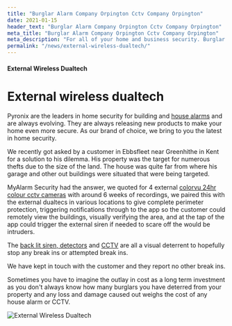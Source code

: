```yaml
---
title: "Burglar Alarm Company Orpington Cctv Company Orpington"
date: 2021-01-15
header_text: "Burglar Alarm Company Orpington Cctv Company Orpington"
meta_title: "Burglar Alarm Company Orpington Cctv Company Orpington"
meta_description: "For all of your home and business security. Burglar Alarm Servicing, Burglar Alarm Installation, Alarm Battery and CCTV in Orpington. Call 020 8302 4065"
permalink: "/news/external-wireless-dualtech/"
---
```


#### External Wireless Dualtech

# External wireless dualtech

Pyronix are the leaders in home security for building and [house alarms](/categories/burglar-alarms.php) and are always evolving. They are always releasing new products to make your home even more secure. As our brand of choice, we bring to you the latest in home security.

We recently got asked by a customer in Ebbsfleet near Greenhithe in Kent for a solution to his dilemma. His property was the target for numerous thefts due to the size of the land. The house was quite far from where his garage and other out buildings were situated that were being targeted.

MyAlarm Security had the answer, we quoted for 4 external [colorvu 24hr colour cctv cameras](/categories/cctv.php) with around 6 weeks of recordings, we paired this with the external dualtecs in various locations to give complete perimeter protection, triggering notifications through to the app so the customer could remotely view the buildings, visually verifying the area, and at the tap of the app could trigger the external siren if needed to scare off the would be intruders.

The [back lit siren, detectors](/categories/burglar-alarms.php) and [CCTV](/categories/cctv.php) are all a visual deterrent to hopefully stop any break ins or attempted break ins.

We have kept in touch with the customer and they report no other break ins.

Sometimes you have to imagine the outlay in cost as a long term investment as you don\'t always know how many burglars you have deterred from your property and any loss and damage caused out weighs the cost of any house alarm or CCTV.

![External Wireless Dualtech](https://res.cloudinary.com/kbs/image/upload/wb9flmkz5c6nbjdv4tyw.jpg)